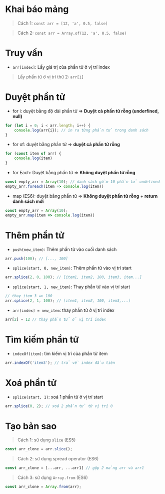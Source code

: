 # Khai báo mảng
> Cách 1: `const arr = [12, 'a', 0.5, false]`

> Cách 2: `const arr = Array.of(12, 'a', 0.5, false)`

# Truy vấn
- `arr[index]`: Lấy giá trị của phần tử ở vị trí index
> Lấy phần tử ở vị trí thứ 2:  `arr[1]`

# Duyệt phần tử
- for i: duyệt bằng độ dài phần tử => **Duyệt cả phần tử rỗng (underfined, null)**
```js
for (let i = 0; i < arr.length; i++) {
    console.log(arr{i}); // in ra từng phần tử trong danh sách
}
```

- for of: duyệt bằng phần tử => **duyệt cả phần tử rỗng**
```js
for (const item of arr) {
    console.log(item)
}
```
- for Each: Duyệt bằng phần tử => **Không duyệt phần tử rỗng**
```js
const empty_arr = Array(10); // danh sách gồm 10 phần tử undefined
empty_arr.foreach(item => console.log(item))
```
- map (ES6): duyệt bằng phần tử => **Không duyệt phần tử rỗng** + **return danh sách mới**
```js
const empty_arr = Array(10); 
empty_arr.map(item => console.log(item))
```

# Thêm phần tử
- `push(new_item)`: Thêm phần tử vào cuối danh sách
```js
arr.push(100); // [..., 100]
```
- `splice(start, 0, new_item)`: Thêm phần tử vào vị trí start
```js
arr.splice(2, 0, 100); // [item1, item2, 100, item3, item...]
```
- `splice(start, 1, new_item)`: Thay phần tử vào vị trí start
```js
// thay item 3 => 100
arr.splice(2, 1, 100); // [item1, item2, 100, item3,...]
```
- `arr[index] = new_item`: thay phần tử ở vị trí index
```js
arr[2] = 12 // thay phần tử ở vị trí index
```

# Tìm kiếm phần tử
- `indexOf(item)`: tìm kiếm vị trí của phần tử item
```js
arr.indexOf('item3'); // trả về index đầu tiên
```

# Xoá phần tử
- `splice(start, 1)`: xoá 1 phần tử ở vị trí start
```js
arr.splice(0, 2); // xoá 2 phần tử từ vị trí 0
```

# Tạo bản sao
> Cách 1: sử dụng `slice` (ES5)
```js
const arr_clone = arr.slice();
```

> Cách 2: sử dụng spread operator (ES6)
```js
const arr_clone = [...arr, ...arr1] // gộp 2 mảng arr và arr1
```

> Cách 3: sử dụng `Array.from` (ES6)
```js
const arr_clone = Array.from(arr);
```